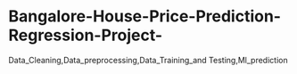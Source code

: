 # Bangalore-House-Price-Prediction-Regression-Project-
Data_Cleaning,Data_preprocessing,Data_Training_and Testing,Ml_prediction
